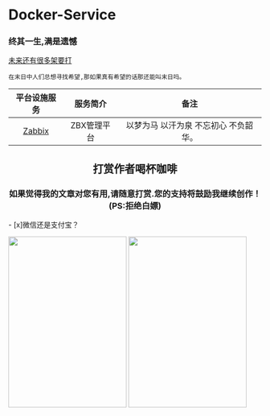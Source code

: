 # Docker-Service


### <h3>终其一生,满是遗憾</h3>
[ 未来还有很多架要打 ](https://gitee.com/cherishssh/Docker-Service/tree/main)

```
在末日中人们总想寻找希望,那如果真有希望的话那还能叫末日吗。
```

| 平台设施服务                                                             | 服务简介    | 备注                                  |
| :------:                                                                 | :------:    | :------:                              |
| [ Zabbix ](https://gitee.com/cherishssh/Docker-Service/tree/main/Zabbix) | ZBX管理平台 | 以梦为马 以汗为泉 不忘初心 不负韶华。 |




<H2><Center>打赏作者喝杯咖啡</Center></H2>
<H3><center>如果觉得我的文章对您有用,请随意打赏.您的支持将鼓励我继续创作！(PS:拒绝白嫖)</center></H3>
- [x]微信还是支付宝？

<img src="https://gitee.com/cherishssh/images/raw/master/Image/Wechat.jpeg" height="340" width="235"> <img src="https://gitee.com/cherishssh/images/raw/master/Image/WechatAL.jpeg" height="340" width="235">
